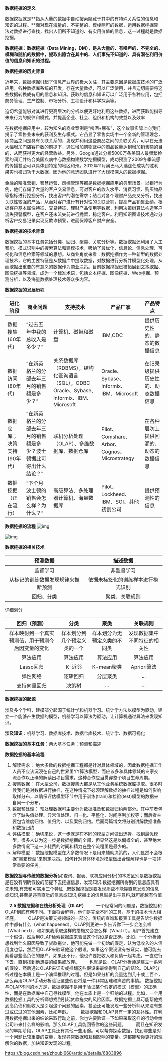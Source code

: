 **数据挖掘的定义**

数据挖掘就是**指从大量的数据中自动搜索隐藏于其中的有特殊关系性的信息和知识的过程。**面对现在海量的、不完整的、模棱两可的数据，运用数据挖掘算法对数据进行查找，找出人们所不知道的、有实用价值的信息，这一过程就是数据挖据。

 **数据挖掘：数据挖掘（Data Mining，DM），是从大量的、有噪声的、不完全的、模糊和随机的数据中，提取出隐含在其中的、人们事先不知道的、具有潜在利用价值的信息和知识的过程。** 

**数据挖掘的历史背景**

 近年来，数据挖掘引起了信息产业界的极大关注，其主要原因是数据库技术的广泛应用，各种数据库系统的开发，存在大量数据，可以广泛使用，并且迫切需要将这些数据转换成有用的信息和知识。获取的信息和知识可以广泛用于各种应用，包括商务管理、生产控制、市场分析、工程设计和科学探索等。 

 迫切希望能够对其进行更高层次的分析以便更好地利用这些数据，进而获取能指导未来行为的规律和模式，并提高企业、社会、组织和机构的效益以及效率 

在数据挖掘应用中，较为知名的商业案例是“啤酒+尿布”，这个故事实际上向我们揭示了零售业未来的获利及生存模式。它凸显了零售卖场中一个全新的管理理念，即商品之间是具有关联关系的，发现并利用这些商品之间的关联关系，可以在无法大幅增加门店客户数的前提下，通过增加购物篮中的商品数量达到增加销售额的目的，从而获得更大的经营收益。另外，Google通过分析5000万条美国人最频繁检索的词汇并结合美国疾病中心数据构建数学挖掘模型，成功预测了2009冬季流感的传播甚至可以具体到特定的地区和州。2012年11月奥巴马大选连任成功的胜利果实也被归功于大数据，因为他的竞选团队进行了大规模深入的数据挖掘。

金融的精准营销、智慧运营、风控管理等都是数据挖掘应用的典型场景。以银行为例，他们存储了大量的客户交易信息，可对客户的收入水平、消费习惯、购买物品等指标进行挖掘分析，找出客户的潜在需求；结合对各个理财产品交叉分析，找出关联性较强的产品，从而对客户进行有针对性的关联营销，提高产品销售业绩。根据客户基本属性特征、交易特征、理财产品使用等数据，利用决策树算法构造客户流失预警模型，在客户还未流失前进行挽留，稳定客户。利用知识图谱技术通过分析客户交易记录实现反欺诈预警，进而保障客户财产安全。

**数据挖掘的技术背景**

数据挖掘的基本任务包括分类、回归、聚类、关联分析等。数据挖掘还利用了人工智能、模式识别中的搜索算法和建模技术，吸纳了最优化、信息论、信息处理、可视化和信息检索等领域的思想。从商业角度来看：数据挖掘作为一种新型的数据处理技术，它的主要特征是从数据库中提取数据，对数据进行分析并模型化处理，从而挖掘出重要的有意义的数据作为商业决策。目前数据挖掘已被拓展到[文本挖掘](https://links.jianshu.com/go?to=http%3A%2F%2Fwww.asktempo.com%2Fnews%2Fdata-analysis%2F133.html)、图像挖掘等领域，成为一个标准术语，包括文本挖掘、图像挖掘、Web挖掘、预测分析，以及海量数据处理技术等众多内容。

**数据挖掘的发展历程**

| 进化阶段                     | 商业问题                                                     | 支持技术                                                     | 产品厂家                                      | 产品特点                               |
| ---------------------------- | ------------------------------------------------------------ | ------------------------------------------------------------ | --------------------------------------------- | -------------------------------------- |
| 数据搜集 (60年代)            | “过去五年中我的总收入是多少？”                               | 计算机、磁带和磁盘                                           | IBM,CDC                                       | 提供历史性的、静态的数据信息           |
| 数据访问 (80年代)            | “在新英格兰的分部去年三月的销售额是多少？”                   | 关系数据库（RDBMS），结构化查询语言（SQL），ODBC Oracle、Sybase、Informix、IBM、Microsoft | Oracle、Sybase、Informix、IBM、Microsoft      | 在记录级提供历史性的、动态数据信息     |
| 数据仓库； 决策支持 (90年代) | “在新英格兰的分部去年三月的销售额是多少？波士顿据此可得出什么结论？” | 联机分析处理（OLAP）、多维数据库、数据仓库                   | Pilot、Comshare、Arbor、Cognos、Microstrategy | 在各种层次上提供回溯的、动态的数据信息 |
| 数据挖掘 （正在流行）        | “下个月波士顿的销售会怎么样？为什么？”                       | 高级算法、多处理器计算机、海量数据库                         | Pilot、Lockheed、IBM、SGI、其他初创公司       | 提供预测性的信息                       |

**数据挖掘的流程** ![img](https://img-blog.csdnimg.cn/20201108161757948.png?x-oss-process=image/watermark,type_ZmFuZ3poZW5naGVpdGk,shadow_10,text_aHR0cHM6Ly9ibG9nLmNzZG4ubmV0L25vdHFxNTU1,size_16,color_FFFFFF,t_70) 

 ![img](https://img-blog.csdnimg.cn/20201108161849389.png?x-oss-process=image/watermark,type_ZmFuZ3poZW5naGVpdGk,shadow_10,text_aHR0cHM6Ly9ibG9nLmNzZG4ubmV0L25vdHFxNTU1,size_16,color_FFFFFF,t_70) 

**数据挖掘的相关技术**

|              预测数据              |              描述数据              |
| :--------------------------------: | :--------------------------------: |
|              监督学习              |             非监督学习             |
| 从标记的训练数据发现规律来推断预测 | 依据未标签化的训练样本进行模式识别 |
|             回归、分类             |           聚类、关联规则           |

详细划分

|                    回归（预测）                    |             分类             |             聚类             |           关联规则           |
| :------------------------------------------------: | :--------------------------: | :--------------------------: | :--------------------------: |
| 样本映射到一个真实预测值，用于预测今后因变量的变化 | 样本划分到几个预定义类的一个 | 样本划分为无预定义类的不同类 | 发现数据集中不同特征的相关性 |
|                      算法应用                      |           算法应用           |           算法应用           |           算法应用           |
|                     Lasso回归                      |            K-近邻            |          K-mean聚类          |         Apriori算法          |
|                      弹性网络                      |           逻辑回归           |           分层聚类           |             ...              |
|                    支持向量回归                    |            决策树            |             ...              |             ...              |

**数据挖掘的起源**

涉及多个学科，建模部分起源于统计学和机器学习。统计学方法以模型为驱动，建立一个能够产生数据的模型，机器学习以算法为驱动，让计算机通过算法来发现知识。

**涉及知识**：机器学习、数据库技术、数据仓库技术、统计学、数据可视化

**数据挖掘的基本任务**：两大基本任务：预测和描述

**数据挖掘的基本流程**:

1. 解读需求： 绝大多数的数据挖掘工程都是针对具体领域的，因此数据挖掘工作人员不应该沉浸在自己的世界里YY算法模型，而应该多和具体领域的专家交流合作以正确的解读出项目需求。这种合作应当贯穿整个项目生命周期。 
2. 搜集数据：   在大型公司，数据搜集大都是从其他业务系统数据库提取。很多时候我们是对数据进行抽样，在这种情况下必须理解数据的抽样过程是如何影响取样分布，以确保评估模型环节中用于训练(train)和检验(test)模型的数据来自同一个分布。 
3. 数据预处理： 预处理数据可主要分为数据准备和数据归约两部分。其中前者包含了缺失值处理、异常值处理、归一化、平整化、时间序列加权等；而后者主要包含维度归约、值归约、以及案例归约。后面两篇博文将分别讲解数据准备和数据归约 
4. 评估模型：  确切来说，这一步就是在不同的模型之间做出选择，找到最优模型。很多人认为这一步是数据挖掘的全部，但显然这是以偏概全的，甚至绝大多数情况下这一步耗费的时间和精力在整个流程里是最少的。 
5. 解释模型：  数据挖掘模型在大多数情况下是用来辅助决策的，人们显然不会根据"黑箱模型"来制定决策。如何针对具体环境对模型做出合理解释也是一项非常重要的任务。 

 **数据挖掘与传统的数据分析**(如查询、报表、联机应用分析)的本质区别是数据挖掘是在没有明确假设的前提下去挖掘信息、发现知识.数据挖掘所得到的信息应具有先未知,有效和可实用三个特征. ,既数据挖掘是要发现那些不能靠直觉发现的信息或知识,甚至是违背直觉的信息或知识,挖掘出的信息越是出乎意料,就可能越有价值 

 　**2.5 数据挖掘和在线分析处理（OLAP）**
　　一个经常问的问题是，数据挖掘和OLAP到底有何不同。下面将会解释，他们是完全不同的工具，基于的技术也大相径庭。
　　OLAP是决策支持领域的一部分。传统的查询和报表工具是告诉你数据库中都有什么（what happened），OLAP则更进一步告诉你下一步会怎么样（What next）、和如果我采取这样的措施又会怎么样（What if）。用户首先建立一个假设，然后用OLAP检索数据库来验证这个假设是否正确。比如，一个分析师想找到什么原因导致了贷款拖欠，他可能先做一个初始的假定，认为低收入的人信用度也低，然后用OLAP来验证他这个假设。如果这个假设没有被证实，他可能去察看那些高负债的账户，如果还不行，他也许要把收入和负债一起考虑，一直进行下去，直到找到他想要的结果或放弃。
　　也就是说，OLAP分析师是建立一系列的假设，然后通过OLAP来证实或推翻这些假设来最终得到自己的结论。OLAP分析过程在本质上是一个演绎推理的过程。但是如果分析的变量达到几十或上百个，那么再用OLAP手动分析验证这些假设将是一件非常困难和痛苦的事情。
数据挖掘与OLAP不同的地方是，数据挖掘不是用于验证某个假定的模式（模型）的正确性，而是在数据库中自己寻找模型。他在本质上是一个归纳的过程。比如，一个用数据挖掘工具的分析师想找到引起贷款拖欠的风险因素。数据挖掘工具可能帮他找到高负债和低收入是引起这个问题的因素，甚至还可能发现一些分析师从来没有想过或试过的其他因素，比如年龄。
　　数据挖掘和OLAP具有一定的互补性。在利用数据挖掘出来的结论采取行动之前，你也许要验证一下如果采取这样的行动会给公司带来什么样的影响，那么OLAP工具能回答你的这些问题。
　　而且在知识发现的早期阶段，OLAP工具还有其他一些用途。可以帮你探索数据，找到哪些是对一个问题比较重要的变量，发现异常数据和互相影响的变量。这都能帮你更好的理解你的数据，加快知识发现的过程。 

https://blog.csdn.net/zhoubl668/article/details/6883896